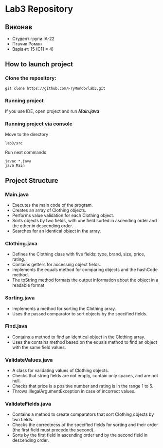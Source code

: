 # Lab3 Repository
## Виконав
- Студент групи ІА-22
- Птачик Роман
- Варіант: 15 (С11 = 4)
## How to launch project
### Clone the repository:
```
git clone https://github.com/FryMondo/lab3.git
```
### Running project
If you use IDE, open project and run ***Main.java***
### Running project via console
Move to the directory
```
lab3/src
```
Run next commands
```
javac *.java
java Main
```
## Project Structure
### Main.java
- Executes the main code of the program.
- Creates an array of Clothing objects.
- Performs value validation for each Clothing object.
- Sorts objects by two fields, with one field sorted in ascending order and the other in descending order.
- Searches for an identical object in the array.
### Clothing.java
- Defines the Clothing class with five fields: type, brand, size, price, rating.
- Contains getters for accessing object fields.
- Implements the equals method for comparing objects and the hashCode method.
- The toString method formats the output information about the object in a readable format
### Sorting.java
- Implements a method for sorting the Clothing array.
- Uses the passed comparator to sort objects by the specified fields.
### Find.java
- Contains a method to find an identical object in the Clothing array.
- Uses the contains method based on the equals method to find an object with the same field values.
### ValidateValues.java
- A class for validating values ​​of Clothing objects.
- Checks that string fields are not empty, contain only spaces, and are not null.
- Checks that price is a positive number and rating is in the range 1 to 5.
- Throws IllegalArgumentException in case of incorrect values.
### ValidateFields.java
- Contains a method to create comparators that sort Clothing objects by two fields.
- Checks the correctness of the specified fields for sorting and their order (the first field must precede the second).
- Sorts by the first field in ascending order and by the second field in descending order.
